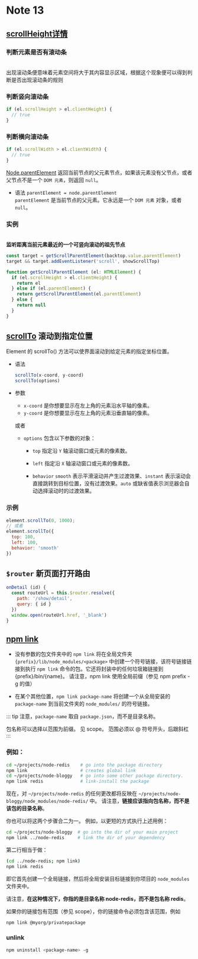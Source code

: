 # Note 13

## [scrollHeight详情](/vue2/note-9.html#浏览器窗口宽高和元素坐标-尺寸)

### 判断元素是否有滚动条

<br/>
出现滚动条便意味着元素空间将大于其内容显示区域，根据这个现象便可以得到判断是否出现滚动条的规则

### 判断竖向滚动条

```js
if (el.scrollHeight > el.clientHeight) {
  // true
}
```

### 判断横向滚动条

```js
if (el.scrollWidth > el.clientWidth) {
  // true
}
```

[Node.parentElement](https://developer.mozilla.org/zh-CN/docs/Web/API/Node/parentElement) 返回当前节点的父元素节点，如果该元素没有父节点，或者父节点不是一个 `DOM 元素`，则返回 `null`。

- 语法 `parentElement = node.parentElement`
  <br/>`parentElement` 是当前节点的父元素。它永远是一个 `DOM 元素` 对象，或者 `null`。

### 实例

<br/>**监听距离当前元素最近的一个可竖向滚动的祖先节点**

```js
const target = getScrollParentElement(backtop.value.parentElement)
target && target.addEventListener('scroll', showScrollTop)

function getScrollParentElement (el: HTMLElement) {
  if (el.scrollHeight > el.clientHeight) {
    return el
  } else if (el.parentElement) {
    return getScrollParentElement(el.parentElement)
  } else {
    return null
  }
}
```

## [scrollTo](https://developer.mozilla.org/zh-CN/docs/Web/API/Element/scrollTo) 滚动到指定位置

Element 的 scrollTo() 方法可以使界面滚动到给定元素的指定坐标位置。

- 语法

  ```js
  scrollTo(x-coord, y-coord)
  scrollTo(options)
  ```

- 参数
  - `x-coord` 是你想要显示在左上角的元素沿水平轴的像素。
  - `y-coord` 是你想要显示在左上角的元素沿垂直轴的像素。

  或者
  - `options` 包含以下参数的对象：
    - `top`
      指定沿 `Y` 轴滚动窗口或元素的像素数。
    - `left`
      指定沿 `X` 轴滚动窗口或元素的像素数。

    - `behavior`
      `smooth` 表示平滑滚动并产生过渡效果、`instant` 表示滚动会直接跳转到目标位置，没有过渡效果。`auto` 或缺省值表示浏览器会自动选择滚动时的过渡效果。

### 示例

```js
element.scrollTo(0, 1000);
// 或者
element.scrollTo({
  top: 100,
  left: 100,
  behavior: 'smooth'
})
```

## `$router` 新页面打开路由

```js
onDetail (id) {
  const routeUrl = this.$router.resolve({
    path: '/show/detail',
    query: { id }
  })
  window.open(routeUrl.href, '_blank')
}
```

## [npm link](https://npm.nodejs.cn/cli/v10/commands/npm-link)

- 没有参数的包文件夹中的 `npm link` 将在全局文件夹 `{prefix}/lib/node_modules/<package>` 中创建一个符号链接，该符号链接链接到执行 `npm link` 命令的包。它还将封装中的任何垃圾箱链接到 {prefix}/bin/{name}。 请注意，npm link 使用全局前缀（参见 npm prefix -g 的值）

- 在某个其他位置，`npm link package-name` 将创建一个从全局安装的 `package-name` 到当前文件夹的 `node_modules/` 的符号链接。

::: tip
注意，`package-name` 取自 `package.json`，而不是目录名称。

包名称可以选择以范围为前缀。 见 scope。 范围必须以 @ 符号开头，后跟斜杠
:::

### 例如：

```bash
cd ~/projects/node-redis    # go into the package directory
npm link                    # creates global link
cd ~/projects/node-bloggy   # go into some other package directory.
npm link redis              # link-install the package
```

现在，对 `~/projects/node-redis` 的任何更改都将反映在 `~/projects/node-bloggy/node_modules/node-redis/` 中。 请注意，**链接应该指向包名称，而不是该包的目录名称**。

你也可以将这两个步骤合二为一。 例如，以更短的方式执行上述用例：

```bash
cd ~/projects/node-bloggy  # go into the dir of your main project
npm link ../node-redis     # link the dir of your dependency
```

第二行相当于做：

```bash
(cd ../node-redis; npm link)
npm link redis
```

即它首先创建一个全局链接，然后将全局安装目标链接到你项目的 `node_modules` 文件夹中。

请注意，**在这种情况下，你指的是目录名称 node-redis，而不是包名称 redis**。

如果你的链接包有范围（参见 scope），你的链接命令必须包含该范围，例如

```bash
npm link @myorg/privatepackage
```

### unlink

```bash
npm uninstall <package-name> -g
```
